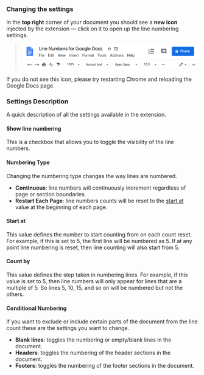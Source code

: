 ### Changing the settings

In the **top right** corner of your document you should see a **new icon** injected by the extension — click on it to open up the line numbering settings.

> ![Line Numbers for Google Docs Tool Bar](_media/quickstart-docs-tool-bar.png)

If you do not see this icon, please try restarting Chrome and reloading the Google Docs page.

### Settings Description

A quick description of all the settings available in the extension.

#### Show line numbering

This is a checkbox that allows you to toggle the visibility of the line numbers.

#### Numbering Type

Changing the numbering type changes the way lines are numbered.

- **Continuous**: line numbers will continuously increment regardless of page or section boundaries.
- **Restart Each Page**: line numbers counts will be reset to the [start at](#start-at) value at the beginning of each page.

#### Start at

This value defines the number to start counting from on each count reset. For example, if this is set to 5, the first 
line will be numbered as 5. If at any point line numbering is reset, then line counting will also start from 5.

#### Count by

This value defines the step taken in numbering lines. For example, if this value is set to 5, then line numbers will only
appear for lines that are a multiple of 5. So lines 5, 10, 15, and so on will be numbered but not the others.

#### Conditional Numbering

If you want to exclude or include certain parts of the document from the line count these are the settings you want to change.

- **Blank lines**: toggles the numbering or empty/blank lines in the document.
- **Headers**: toggles the numbering of the header sections in the document.
- **Footers**: toggles the numbering of the footer sections in the document.

<style>
    .markdown-section h4 {
        margin-bottom: 0;
    }
    
    .markdown-section p {
        margin-top: 5px;
    }

    .markdown-section ul {
        margin-top: 0;
    }
</style>